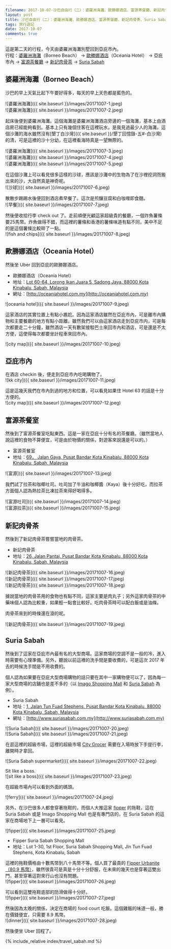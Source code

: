 ```yaml
---
filename: 2017-10-07-沙巴自由行（二）：婆羅洲海灘、歐勝娜酒店、富源茶餐廳、新記肉骨茶、Suria-Sabah.md
layout: post
title: 沙巴自由行（二）：婆羅洲海灘、歐勝娜酒店、富源茶餐廳、新記肉骨茶、Suria Sabah
tags: 旅行遊記
date: 2017-10-07
comments: true
---
```


這是第二天的行程，今天由婆羅洲海灘別墅回到亞庇市內。  
行程：[婆羅洲海灘](https://www.google.com.hk/maps/search/borneo+beach/data=!4m2!2m1!4b1?sa=X&hl=en-hk)（Borneo Beach） -> [歐勝娜酒店](https://maps.google.com.hk/maps?oe=UTF-8&hl=en-hk&client=safari&um=1&ie=UTF-8&fb=1&gl=hk&entry=s&sa=X&ftid=0x323b69bc1a5b4ca3:0x538718cb1564c872&gmm=CgIgAQ%3D%3D)（Oceania Hotel） -> 亞庇市內 -> [富源茶餐廳](https://maps.google.com.hk/maps?hl=en-hk&client=safari&yv=2&um=1&ie=UTF-8&fb=1&gl=hk&entry=s&sa=X&ftid=0x323b6985e169d825:0x62554e2c36a62878&gmm=CgIgAQ%3D%3D) -> [新記肉骨茶](https://maps.google.com.hk/maps?oe=UTF-8&hl=en-hk&client=safari&um=1&ie=UTF-8&fb=1&gl=hk&entry=s&sa=X&ftid=0x323b698f60eb5b8b:0x7c734346bd07376e&gmm=CgIgAQ%3D%3D) -> [Suria Sabah](https://maps.google.com.hk/maps?oe=UTF-8&hl=en-hk&client=safari&um=1&ie=UTF-8&fb=1&gl=hk&entry=s&sa=X&ftid=0x323b69861c613767:0xfd775190042ffaf&gmm=CgIgAQ%3D%3D)

## 婆羅洲海灘（Borneo Beach）

沙巴的早上天氣比起下午要好得多，每天的早上天色都是藍色的。

![婆羅洲海灘]({{ site.baseurl }}/images/20171007-1.jpeg)  
![婆羅洲海灘]({{ site.baseurl }}/images/20171007-2.jpeg)  

起床後便到婆羅洲海灘。這個海灘是婆羅洲海灘酒店旁邊的一個海灘，基本上由酒店房已經能夠看到。基本上只有幾個住客在這裡玩水，是我見過最少人的海灘。這個沙灘的海水雖然沒有[墾丁白沙灣]({{ site.baseurl }}/墾丁回憶錄-五#-白沙灣)的清，可是這裡的沙十分幼，在這裡看海時真是一望無際的。

![婆羅洲海灘]({{ site.baseurl }}/images/20171007-3.jpeg)  
![婆羅洲海灘]({{ site.baseurl }}/images/20171007-4.jpeg)  
![婆羅洲海灘]({{ site.baseurl }}/images/20171007-5.jpeg)  

在這個沙灘上可以看見很多這樣的沙球，應該是沙灘中的生物為了在沙裡挖洞而搬出來的沙，大自然真是神奇呢。  
![沙球]({{ site.baseurl }}/images/20171007-6.jpeg)  

散散步踢踢水後便回到酒店煮早餐了。這次是煎釀豆腐和白咖喱即食麵。  
![早餐]({{ site.baseurl }}/images/20171007-7.jpeg)  
  
然後便收拾行李 check out 了。走前順便光顧這家超級貴的餐廳，一個炸魚薯條要25馬幣。炸魚做得不錯，而這裡的薯條和香港的薯條味道有點不同，美中不足的是這個薯條比較碎了一點。  
![fish and chips]({{ site.baseurl }}/images/20171007-8.jpeg)  

## 歐勝娜酒店（Oceania Hotel）

然後坐 Uber 回到亞庇的歐勝娜酒店。

* 歐勝娜酒店（Oceania Hotel）
* 地址：[Lot 60-64, Lorong Ikan Juara 5, Sadong Jaya, 88000 Kota Kinabalu, Sabah, Malaysia](https://maps.google.com.hk/maps?oe=UTF-8&hl=en-hk&client=safari&um=1&ie=UTF-8&fb=1&gl=hk&entry=s&sa=X&ftid=0x323b69bc1a5b4ca3:0x538718cb1564c872&gmm=CgIgAQ%3D%3D)
* 網址：[http://oceaniahotel.com.my](http://oceaniahotel.com.my)

![oceania hotel]({{ site.baseurl }}/images/20171007-9.jpeg)  

這家酒店的其實位置上有點小尷尬。因為這家酒店雖然在亞庇市內，可是離市內購物和主要餐廳的地方有點小距離。雖然我們可以由這家酒店走到亞庇市内，可是每次都要走二十分鐘，雖然酒店一天有數架接駁巴士來回市內和酒店，可是還是不太方便，這使得每次都要坐計程車來回市內。

![city map]({{ site.baseurl }}/images/20171007-10.jpeg)  

## 亞庇市內

在酒店 checkin 後，便走到亞庇市內吃喝購物了。  
![kk city]({{ site.baseurl }}/images/20171007-11.jpeg)  

這是這幾天我們在市內到過的地方和位置，可以看見如果住 Hotel 63 的話是十分方便的。  
![city map]({{ site.baseurl }}/images/20171007-12.jpeg)  

## 富源茶餐室

然後到了富源茶餐室吃點東西。這是一家在亞庇十分有名的茶餐廳。（雖然當地人說這裡的食物不算便宜，可是由於物價的關係，對遊客來說還是可以的。）

* 富源茶餐室
* 地址：[69， Jalan Gaya, Pusat Bandar Kota Kinabalu, 88000 Kota Kinabalu, Sabah, Malaysia](https://maps.google.com.hk/maps?hl=en-hk&client=safari&yv=2&um=1&ie=UTF-8&fb=1&gl=hk&entry=s&sa=X&ftid=0x323b6985e169d825:0x62554e2c36a62878&gmm=CgIgAQ%3D%3D)

![富源]({{ site.baseurl }}/images/20171007-13.jpeg)  

我們試了拉茶和咖椰吐司。吐司加了牛油和咖椰醬（Kaya）後十分好吃，而拉茶方面個人認為熱拉茶比凍拉茶來得好喝得多。

![富源吐司]({{ site.baseurl }}/images/20171007-14.jpeg)  
![富源拉茶]({{ site.baseurl }}/images/20171007-15.jpeg)  

## 新記肉骨茶

然後到了新記肉骨茶嘗嘗當地的肉骨茶。

* 新記肉骨茶
* 地址：[26, Jalan Pantai, Pusat Bandar Kota Kinabalu, 88000 Kota Kinabalu, Sabah, Malaysia](https://maps.google.com.hk/maps?oe=UTF-8&hl=en-hk&client=safari&um=1&ie=UTF-8&fb=1&gl=hk&entry=s&sa=X&ftid=0x323b698f60eb5b8b:0x7c734346bd07376e&gmm=CgIgAQ%3D%3D)

![新記肉骨茶]({{ site.baseurl }}/images/20171007-16.jpeg)  
![新記肉骨茶]({{ site.baseurl }}/images/20171007-17.jpeg)  
![新記肉骨茶]({{ site.baseurl }}/images/20171007-18.jpeg)  

據說當地的肉骨茶用的食物也有點不同，這家主要是肉丸子；另外這家肉骨茶的中藥味個人認為比較重，如果輕一點會比較好。吃肉骨茶時可以配白飯或是油條。

肉骨茶來到的時條還在滾的呢。

![新記肉骨茶]({{ site.baseurl }}/images/20171007-19.jpeg)  

## Suria Sabah

然後到了這家在亞庇市內最有名的大型商場。這家商場的空調不是一般的冷，進入時需要有心理準備。另外，聽說以前這裡的洗手間是要收費的，可是這次 2017 年去的時候洗手間是不用收費的。

個人認為如果要在亞庇大型商場購物的話只要在其中一家購物便可以了，因為每一家大型商場的店鋪也是差不多的（以 [Imago Shopping Mall](https://www.imago.my) 和 [Suria Sabah](http://www.suriasabah.com.my) 為例）。

* Suria Sabah
* 地址：[1, Jalan Tun Fuad Stephens, Pusat Bandar Kota Kinabalu, 88000 Kota Kinabalu, Sabah, Malaysia](https://maps.google.com.hk/maps?oe=UTF-8&hl=en-hk&client=safari&um=1&ie=UTF-8&fb=1&gl=hk&entry=s&sa=X&ftid=0x323b69861c613767:0xfd775190042ffaf&gmm=CgIgAQ%3D%3D)
* 網址：[http://www.suriasabah.com.my](http://www.suriasabah.com.my)

![Suria Sabah]({{ site.baseurl }}/images/20171007-20.jpeg)  
![Suria Sabah]({{ site.baseurl }}/images/20171007-21.jpeg)  

在逛這裡的超級市場，這裡的超級市場 [City Grocer](http://www.citygrocer.com.my) 需要在入場時放下手提行李，離開時才拿回。

![Suria Sabah supermarket]({{ site.baseurl }}/images/20171007-22.jpeg)  

Sit like a boss.  
![sit like a boss]({{ site.baseurl }}/images/20171007-23.jpeg)  

在超級市場內可以看到外面的碼頭。

![ferry]({{ site.baseurl }}/images/20171007-24.jpeg)  

另外，在沙巴很多人都會穿著拖鞋的，而個人大推這家 [fipper](http://fipperslipper.com) 的拖鞋，這在 Suria Sabah 或是 Imago Shopping Mall 也是有專門店的，在 Suria Sabah 的這家在商場地下上一層可以看見。

![fipper]({{ site.baseurl }}/images/20171007-25.jpeg)  

* Fipper Suria Sabah Shopping Mall
* 地址：Lot 1-30, 1st Floor, Suria Sabah Shopping Mall, Jln Tun Fuad Stephens, Kota Kinabalu, Sabah

這裡的拖鞋價格由十數馬幣到八十馬幣不等。個人買了最貴的 [Fipper Urbanite（80.9 馬幣）](http://fipperslipper.com/products.html)，雖然很貴可是真是十分十分舒服，在未來的幾天也是穿著這雙出門，甚至穿著這對來行山也沒有問題。  
![fipper]({{ site.baseurl }}/images/20171007-26.jpeg)  

可以看到這雙拖鞋底部的防滑做得十分好。  
![fipper]({{ site.baseurl }}/images/20171007-27.jpeg)  


然後因為太晚的關係，決定在商場的 food court 吃飯。這個雞飯的味道一般，勝在價錢便宜，只需要 8.9 馬幣。  
![dinner]({{ site.baseurl }}/images/20171007-28.jpeg)  

然後便坐 Uber 回程了。

{% include_relative index/travel_sabah.md %}